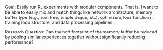 Goal:
    Easily run RL experiments with modular components. That is, I want to be
    able to easily mix and match things like network architecture, memory
    buffer type (e.g., sum tree, simple deque, etc), optimizers, loss functions,
    training loop structure, and data processing pipelines.

Research Question:
    Can the hdd footprint of the memory buffer be reduced by pooling similar
    experiences together without significantly reducing performance?
